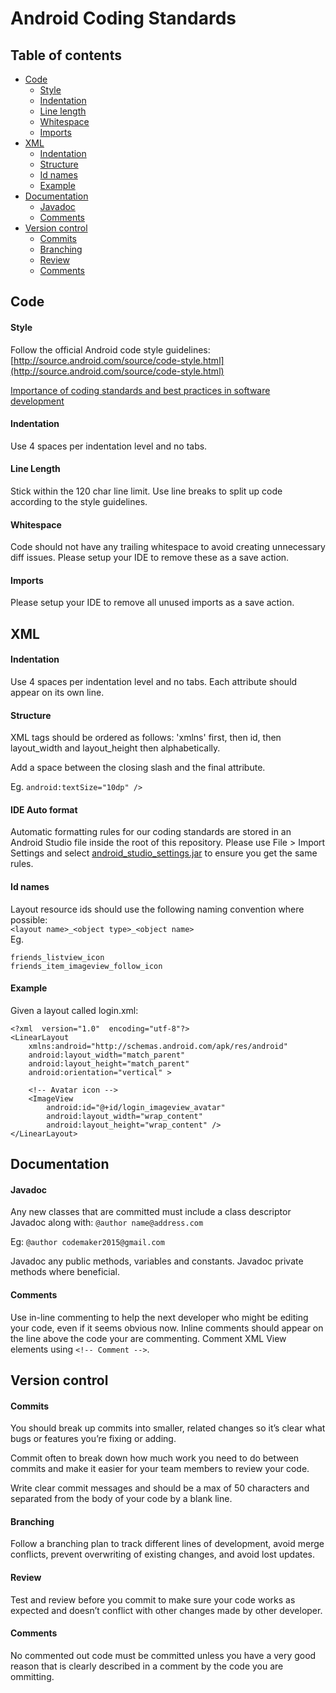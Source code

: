 # Android Coding Standards

## Table of contents

* [Code](#code)
    * [Style](#style)
    * [Indentation](#indentation)
    * [Line length](#line-length)
    * [Whitespace](#whitespace)
    * [Imports](#imports)
* [XML](#xml)
    * [Indentation](#indentation)
    * [Structure](#structure)
    * [Id names](#id-names)
    * [Example](#example)
* [Documentation](#documentation)
    * [Javadoc](#javadoc)
    * [Comments](#comments)
* [Version control](#version-control)
    * [Commits](#commits)
    * [Branching](#branching)
    * [Review](#review)
    * [Comments](#comments)

## Code
#### Style
Follow the official Android code style guidelines: [http://source.android.com/source/code-style.html](http://source.android.com/source/code-style.html)

[Importance of coding standards and best practices in software development](https://codemaker2015.medium.com/importance-of-coding-standard-and-best-practices-in-software-development-ac667a80254d)

#### Indentation
Use 4 spaces per indentation level and no tabs.

#### Line Length
Stick within the 120 char line limit. Use line breaks to split up code according to the style guidelines.

#### Whitespace
Code should not have any trailing whitespace to avoid creating unnecessary diff issues. Please setup your IDE to remove these as a save action.

#### Imports
Please setup your IDE to remove all unused imports as a save action.

## XML

#### Indentation
Use 4 spaces per indentation level and no tabs.
Each attribute should appear on its own line.

#### Structure
XML tags should be ordered as follows: 'xmlns' first, then id, then layout_width and layout_height then alphabetically. 

Add a space between the closing slash and the final attribute. 

Eg. ```android:textSize="10dp" />```

#### IDE Auto format

Automatic formatting rules for our coding standards are stored in an Android Studio file inside the root of this repository. Please use File > Import Settings and select [android_studio_settings.jar](https://github.com/codemaker2015/android-coding-standards/blob/master/android_studio_settings.jar) to ensure you get the same rules.

#### Id names
Layout resource ids should use the following naming convention where possible:<br/>
```<layout name>_<object type>_<object name>```<br/>
Eg.
```
friends_listview_icon
friends_item_imageview_follow_icon
```

#### Example
Given a layout called login.xml:
```
<?xml  version="1.0"  encoding="utf-8"?> 
<LinearLayout 
    xmlns:android="http://schemas.android.com/apk/res/android" 
    android:layout_width="match_parent" 
    android:layout_height="match_parent"
    android:orientation="vertical" > 

    <!-- Avatar icon -->
    <ImageView
        android:id="@+id/login_imageview_avatar" 
        android:layout_width="wrap_content" 
        android:layout_height="wrap_content" />
</LinearLayout> 
```

## Documentation

#### Javadoc
Any new classes that are committed must include a class descriptor Javadoc along with:
```@author name@address.com```

Eg: ```@author codemaker2015@gmail.com```

Javadoc any public methods, variables and constants. Javadoc private methods where beneficial.

#### Comments
Use in-line commenting to help the next developer who might be editing your code, even if it seems obvious now. Inline comments should appear on the line above the code your are commenting.
Comment XML View elements using ```<!-- Comment -->```.

## Version control

#### Commits
You should break up commits into smaller, related changes so it’s clear what bugs or features you’re fixing or adding.

Commit often to break down how much work you need to do between commits and make it easier for your team members to review your code.

Write clear commit messages and should be a max of 50 characters and separated from the body of your code by a blank line.

#### Branching
Follow a branching plan to track different lines of development, avoid merge conflicts, prevent overwriting of existing changes, and avoid lost updates.

#### Review

Test and review before you commit to make sure your code works as expected and doesn’t conflict with other changes made by other developer.

#### Comments

No commented out code must be committed unless you have a very good reason that is clearly described in a comment by the code you are ommitting.



